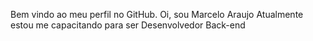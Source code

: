 Bem vindo ao meu perfil no GitHub.
Oi, sou Marcelo Araujo 
Atualmente estou me capacitando para ser Desenvolvedor Back-end
